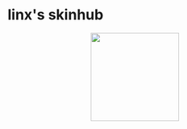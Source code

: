 # linx's skinhub


<p align="center">
<a href="https://osu.ppy.sh/users/10970229">
   <img src="https://a.ppy.sh/10970229"  
       width="175"
       height="175"></a>
<br>

